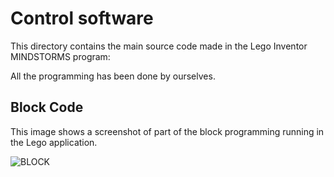 Control software
====

This directory contains the main source code made in the Lego Inventor MINDSTORMS program:

All the programming has been done by ourselves.


## Block Code

This image shows a screenshot of part of the block programming running in the Lego application.

![BLOCK](<img width="1293" height="537" alt="Captura de pantalla 2025-09-23 125043" src="https://github.com/user-attachments/assets/c51c992f-3539-4316-8c0a-10541a012882" />)


